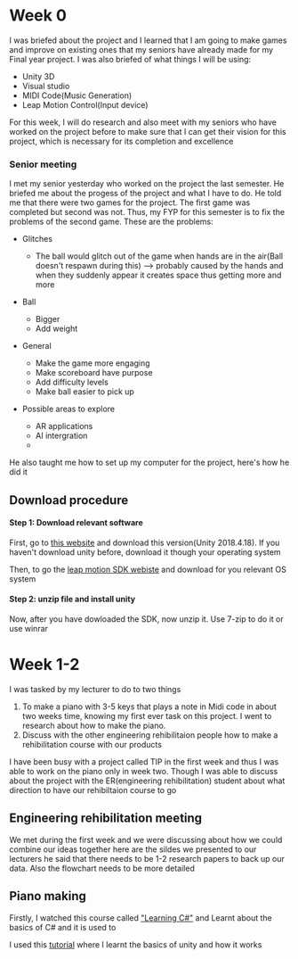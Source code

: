 # Week 0
I was briefed about the project and I learned that I am going to make games and improve on existing ones that my seniors have already made for my Final year project.
 I was also briefed of what things I will be using:
 * Unity 3D
 * Visual studio
 * MIDI Code(Music Generation)
  * Leap Motion Control(Input device)

For this week, I will do research and also meet with my seniors who have worked on the project before to make sure that I can get their vision for this project, which is necessary for its completion and excellence

### Senior meeting
I met my senior yesterday who worked on the project the last semester. He briefed me about the progess of the project and what I have to do. He told me that there were two games for the project. The first game was completed but second was not. Thus, my FYP for this semester is to fix the problems of the second game.
These are the problems:
* Glitches
	* The ball would glitch out of the game when hands are in the air(Ball doesn't respawn during this) --> probably caused by the hands and when they suddenly appear it creates space thus getting more and more

* Ball       
	* Bigger
	* Add weight

* General
	* Make the game more engaging
	* Make scoreboard have purpose
	* Add difficulty levels
	* Make ball easier to pick up
* Possible areas to explore
	* AR applications
	* AI intergration
	* 

He also taught me how to set up my computer for the project, here's how he did it
## Download procedure

#### Step 1: Download relevant software
First, go to [this website](https://unity3d.com/get-unity/download/archive) and download this version(Unity 2018.4.18). If you haven't download unity before, download it though your operating system

Then, to go the [leap motion SDK webiste](https://developer.leapmotion.com/sdk-leap-motion-controller/) and download for you relevant OS system

#### Step 2: unzip file and install unity
Now, after you have dowloaded the SDK, now unzip it. Use 7-zip to do it or use winrar


# Week 1-2
I was tasked by my lecturer to do to two things 
1. To make a piano with 3-5 keys that plays a note in Midi code in about two weeks time, knowing my first ever task on this project. I went to research about how to make the piano.
2. Discuss with the other engineering rehibilitaion people how to make a rehibilitation course with our products

I have been busy with a project called TIP in the first week and thus I was able to work on the piano only in week two. Though I was able to discuss about the project with the ER(engineering rehibilitation) student about what direction to have our rehibiltaion course to go

## Engineering rehibilitation meeting
We met during the first week and we were discussing about how we could combine our ideas together here are the sildes we presented to our lecturers
he said that there needs to be 1-2 research papers to back up our data. Also the flowchart needs to be more detailed

## Piano making
Firstly, I watched this course called ["Learning C#"](https://www.linkedin.com/learning/learning-c-sharp-3/welcome?u=2122804) and Learnt about the basics of C# and it is used to 


I used this [tutorial](https://learn.unity.com/project/roll-a-ball) where I learnt the basics of unity and how it works

<!--stackedit_data:
eyJoaXN0b3J5IjpbLTEyNjU1MDkxMjUsLTE3ODI2MjkxOTgsND
EyNDc3MDI4LDY1NzQ4NTE2MCwtMTI4MzA4OTc1NSwtMTIyMDE2
NDc4OSw0NzIzMzEzNTUsOTQwNjM5MzI5LDEzMjY1MDE3NTQsLT
E2NjkzMjM0MDcsLTQ0ODI1NDA0NywtOTc5MjIyNTc3LC04ODM2
NDAxLC0xNDcxNzAwMjU1LC02NTg2NDk1NTIsLTIwMDU2NzUzOD
EsLTE5NDg1NjgyNDgsNDYzOTc0NCw1NzQ5MzE1NDIsNTcxODE1
Mzc3XX0=
-->